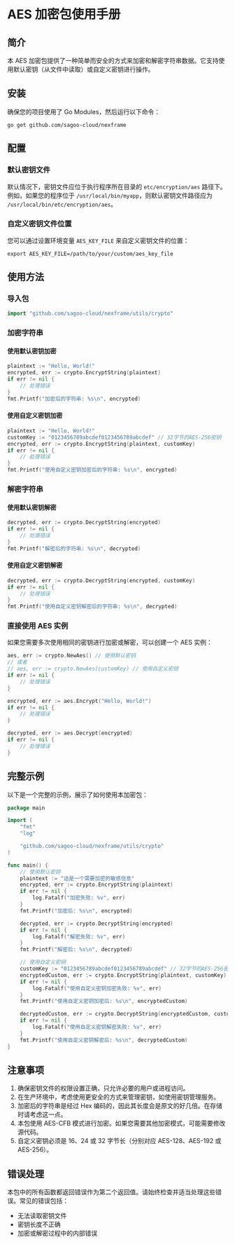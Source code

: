 # AES 加密包使用手册

## 简介

本 AES 加密包提供了一种简单而安全的方式来加密和解密字符串数据。它支持使用默认密钥（从文件中读取）或自定义密钥进行操作。

## 安装

确保您的项目使用了 Go Modules，然后运行以下命令：

```
go get github.com/sagoo-cloud/nexframe
```

## 配置

### 默认密钥文件

默认情况下，密钥文件应位于执行程序所在目录的 `etc/encryption/aes` 路径下。例如，如果您的程序位于 `/usr/local/bin/myapp`，则默认密钥文件路径应为 `/usr/local/bin/etc/encryption/aes`。

### 自定义密钥文件位置

您可以通过设置环境变量 `AES_KEY_FILE` 来自定义密钥文件的位置：

```
export AES_KEY_FILE=/path/to/your/custom/aes_key_file
```

## 使用方法

### 导入包

```go
import "github.com/sagoo-cloud/nexframe/utils/crypto"
```

### 加密字符串

#### 使用默认密钥加密

```go
plaintext := "Hello, World!"
encrypted, err := crypto.EncryptString(plaintext)
if err != nil {
    // 处理错误
}
fmt.Printf("加密后的字符串: %s\n", encrypted)
```

#### 使用自定义密钥加密

```go
plaintext := "Hello, World!"
customKey := "0123456789abcdef0123456789abcdef" // 32字节的AES-256密钥
encrypted, err := crypto.EncryptString(plaintext, customKey)
if err != nil {
    // 处理错误
}
fmt.Printf("使用自定义密钥加密后的字符串: %s\n", encrypted)
```

### 解密字符串

#### 使用默认密钥解密

```go
decrypted, err := crypto.DecryptString(encrypted)
if err != nil {
    // 处理错误
}
fmt.Printf("解密后的字符串: %s\n", decrypted)
```

#### 使用自定义密钥解密

```go
decrypted, err := crypto.DecryptString(encrypted, customKey)
if err != nil {
    // 处理错误
}
fmt.Printf("使用自定义密钥解密后的字符串: %s\n", decrypted)
```

### 直接使用 AES 实例

如果您需要多次使用相同的密钥进行加密或解密，可以创建一个 AES 实例：

```go
aes, err := crypto.NewAes() // 使用默认密钥
// 或者
// aes, err := crypto.NewAes(customKey) // 使用自定义密钥
if err != nil {
    // 处理错误
}

encrypted, err := aes.Encrypt("Hello, World!")
if err != nil {
    // 处理错误
}

decrypted, err := aes.Decrypt(encrypted)
if err != nil {
    // 处理错误
}
```

## 完整示例

以下是一个完整的示例，展示了如何使用本加密包：

```go
package main

import (
    "fmt"
    "log"

    "github.com/sagoo-cloud/nexframe/utils/crypto"
)

func main() {
    // 使用默认密钥
    plaintext := "这是一个需要加密的敏感信息"
    encrypted, err := crypto.EncryptString(plaintext)
    if err != nil {
        log.Fatalf("加密失败: %v", err)
    }
    fmt.Printf("加密后: %s\n", encrypted)

    decrypted, err := crypto.DecryptString(encrypted)
    if err != nil {
        log.Fatalf("解密失败: %v", err)
    }
    fmt.Printf("解密后: %s\n", decrypted)

    // 使用自定义密钥
    customKey := "0123456789abcdef0123456789abcdef" // 32字节的AES-256密钥
    encryptedCustom, err := crypto.EncryptString(plaintext, customKey)
    if err != nil {
        log.Fatalf("使用自定义密钥加密失败: %v", err)
    }
    fmt.Printf("使用自定义密钥加密后: %s\n", encryptedCustom)

    decryptedCustom, err := crypto.DecryptString(encryptedCustom, customKey)
    if err != nil {
        log.Fatalf("使用自定义密钥解密失败: %v", err)
    }
    fmt.Printf("使用自定义密钥解密后: %s\n", decryptedCustom)
}
```

## 注意事项

1. 确保密钥文件的权限设置正确，只允许必要的用户或进程访问。
2. 在生产环境中，考虑使用更安全的方式来管理密钥，如使用密钥管理服务。
3. 加密后的字符串是经过 Hex 编码的，因此其长度会是原文的好几倍。在存储时请考虑这一点。
4. 本包使用 AES-CFB 模式进行加密。如果您需要其他加密模式，可能需要修改源代码。
5. 自定义密钥必须是 16、24 或 32 字节长（分别对应 AES-128、AES-192 或 AES-256）。

## 错误处理

本包中的所有函数都返回错误作为第二个返回值。请始终检查并适当处理这些错误。常见的错误包括：

- 无法读取密钥文件
- 密钥长度不正确
- 加密或解密过程中的内部错误

